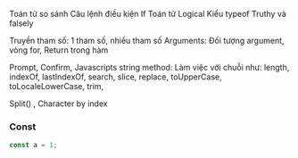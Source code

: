 <!-- Biến
    let
    var
Hằng số
    const
Các kiểu dữ liệu cơ bản trong js:
    number
    bigint
    string
    boolean
    null
    undefined
    symbol
    và 1 loại dữ liệu không nguyên thủy: object
Chuyển đổi chuỗi
Chuyển đổi số
Chuyển đổi boolean -->

Toán tử so sánh
Câu lệnh điều kiện If
Toán tử Logical
Kiểu typeof
Truthy và falsely

Truyền tham số: 1 tham số, nhiều tham số
Arguments: Đối tượng argument, vòng for,
Return trong hàm


Prompt,
Confirm,
Javascripts string method: Làm việc với chuỗi như:
    length,
    indexOf,
    lastIndexOf,
    search,
    slice,
    replace,
    toUpperCase,
    toLocaleLowerCase,
    trim,

Split() , 
Character by index  

### Const
```js
const a = 1;
```